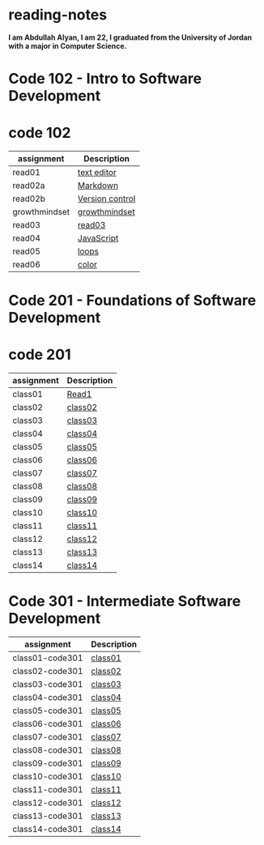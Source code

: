 # reading-notes
**I am Abdullah Alyan, I am 22, I graduated from the University of Jordan with a major in Computer Science.**

# Code 102 - Intro to Software Development

# code 102

| assignment    | Description                       |
| ------------- | --------------------------------- |
| read01        | [text editor](Read01.md)          |
| read02a       | [Markdown](Read02a.md)            |
|read02b        | [Version control](Read02b.md)     |
|growthmindset  | [growthmindset](growthmindset.md) |
|read03         | [read03](Read03.md)               |
|read04         | [JavaScript](Read04.md)           |
| read05        | [loops](Read05.md)                |
|read06         | [color](Read06.md)                | 

# Code 201 - Foundations of Software Development


# code 201 

| assignment    | Description                       |
| ------------- | --------------------------------- |
|class01        |[Read1](Read001.md)                |
|class02        |[class02](class02.md)              |
|class03        |[class03](class03.md)              |
|class04        |[class04](class04.md)              |
|class05        |[class05](clsss05.md)              |
|class06        |[class06](class06.md)              |
|class07        |[class07](class07.md)              |
|class08        |[class08](class08.md)              |
|class09        |[class09](class09.md)              |
|class10        |[class10](class10.md)              |
|class11        |[class11](class11.md)              |
|class12        |[class12](class12.md)              |
|class13        |[class13](class13.md)              |
|class14        |[class14](class14.md)              |

# Code 301 - Intermediate Software Development

| assignment      | Description                       |
| -------------   | --------------------------------- |
|class01-code301  |[class01](class01-code301.md)      |
|class02-code301  |[class02](class02-code301.md)      |
|class03-code301  |[class03](class03-code301.md)      |
|class04-code301  |[class04](class04-code301.md)      |
|class05-code301  |[class05](class05-code301.md)      |
|class06-code301  |[class06](class06-code301.md)      |
|class07-code301  |[class07](class07-code301.md)      |
|class08-code301  |[class08](class08-code301.md)      |
|class09-code301  |[class09](class09-code301.md)      |
|class10-code301  |[class10](class10-code301.md)      |
|class11-code301  |[class11](class11-code301.md)      |
|class12-code301  |[class12](class12-code301.md)      |
|class13-code301  |[class13](class13-code301.md)      |
|class14-code301  |[class14](class14-code301.md)      |